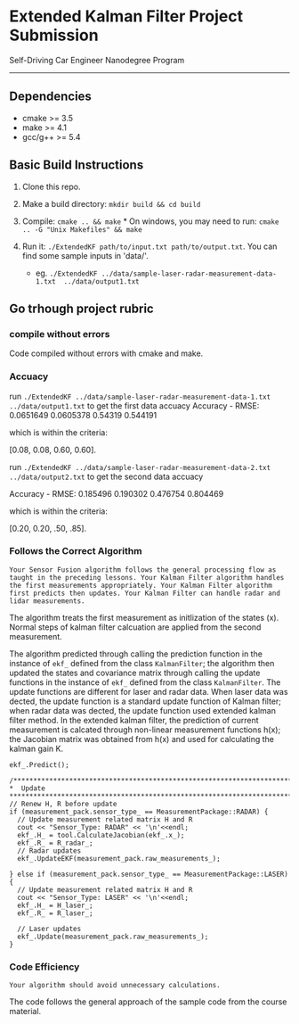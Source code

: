 # Extended Kalman Filter Project Submission
Self-Driving Car Engineer Nanodegree Program

---

## Dependencies

  * cmake >= 3.5
  * make >= 4.1
  * gcc/g++ >= 5.4

## Basic Build Instructions

  1. Clone this repo.
  
  2. Make a build directory: `mkdir build && cd build`
  
  3. Compile: `cmake .. && make` 
    * On windows, you may need to run: `cmake .. -G "Unix Makefiles" && make`
    
  4. Run it: `./ExtendedKF path/to/input.txt path/to/output.txt`. You can find
   some sample inputs in 'data/'.
   
      - eg. `./ExtendedKF ../data/sample-laser-radar-measurement-data-1.txt  ../data/output1.txt`


## Go trhough project rubric 

### compile without errors 

Code compiled without errors with cmake and make.


### Accuacy 
run `./ExtendedKF ../data/sample-laser-radar-measurement-data-1.txt  
../data/output1.txt` to get the first data accuacy
Accuracy - RMSE:
0.0651649
0.0605378
0.54319
0.544191

which is within the criteria:

[0.08, 0.08, 0.60, 0.60].


run `./ExtendedKF ../data/sample-laser-radar-measurement-data-2.txt  
../data/output2.txt` to get the second data accuacy

Accuracy - RMSE:
0.185496
0.190302
0.476754
0.804469

which is within the criteria:

[0.20, 0.20, .50, .85].


### Follows the Correct Algorithm

`Your Sensor Fusion algorithm follows the general processing flow as taught in the preceding lessons.
Your Kalman Filter algorithm handles the first measurements appropriately.
Your Kalman Filter algorithm first predicts then updates.
Your Kalman Filter can handle radar and lidar measurements.`

The algorithm treats the first measurement as initlization of the states (x). Normal steps of kalman filter calcuation are applied from the second measurement.  

The algorithm predicted through calling the prediction function in the instance of `ekf_` defined from the class   `KalmanFilter`;  the algorithm then updated the states and covariance matrix through calling the update functions in the instance of `ekf_` defined from the class `KalmanFilter`. The update functions are different for laser and radar data. When laser data was dected, the update function is a standard update function of Kalman filter; when radar data was dected, the update function used extended kalman filter method. In the extended kalman filter, the prediction of current measurement is calcated through non-linear measurement functions h(x); the Jacobian matrix was obtained from h(x) and used for calculating the kalman gain K.    

     
    ekf_.Predict();

    /*****************************************************************************
    *  Update
    ****************************************************************************/
    // Renew H, R before update
    if (measurement_pack.sensor_type_ == MeasurementPackage::RADAR) {
      // Update measurement related matrix H and R
      cout << "Sensor_Type: RADAR" << '\n'<<endl;
      ekf_.H_ = tool.CalculateJacobian(ekf_.x_);
      ekf_.R_ = R_radar_;
      // Radar updates
      ekf_.UpdateEKF(measurement_pack.raw_measurements_);

    } else if (measurement_pack.sensor_type_ == MeasurementPackage::LASER)  {
      // Update measurement related matrix H and R
      cout << "Sensor_Type: LASER" << '\n'<<endl;
      ekf_.H_ = H_laser_;
      ekf_.R_ = R_laser_;

      // Laser updates
      ekf_.Update(measurement_pack.raw_measurements_);
    }



### Code Efficiency

`Your algorithm should avoid unnecessary calculations.`

The code follows the general approach of the sample code from the course material. 


